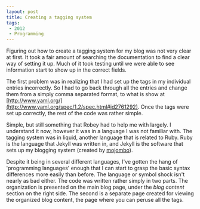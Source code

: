 ```yaml
---
layout: post
title: Creating a tagging system
tags: 
 - 2012
 - Programming
---
```


Figuring out how to create a tagging system for my blog was not very clear at first.  It took a fair amount of searching the documentation to find a clear way of setting it up.  Much of it took testing until we were able to see information start to show up in the correct fields. 

The first problem was in realizing that I had set up the tags in my individual entries incorrectly.  So I had to go back through all the entries and change them from a simply comma separated format, to what is show at [http://www.yaml.org/](http://www.yaml.org/spec/1.2/spec.html#id2761292).  Once the tags were set up correctly, the rest of the code was rather simple.

Simple, but still something that Robey had to help me with largely.  I understand it now, however it was in a language I was not familiar with.  The tagging system was in liquid, another language that is related to Ruby.  Ruby is the language that Jekyll was written in, and Jekyll is the software that sets up my blogging system (created by [mojombo](https://github.com/mojombo)).  

Despite it being in several different languages, I've gotten the hang of 'programming languages' enough that I can start to grasp the basic syntax differences more easily than before.  The language or symbol shock isn't nearly as bad either.  The code was written rather simply in two parts.  The organization is presented on the main blog page, under the *blog content* section on the right side.  The second is a separate page created for viewing the organized blog content, the page where you can peruse all the tags.  
